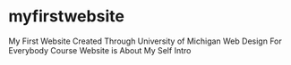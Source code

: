 # myfirstwebsite
My First Website Created Through University of Michigan Web Design For Everybody Course
Website is About My Self Intro
